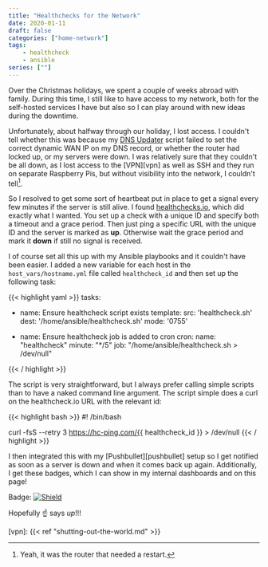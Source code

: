 ```yaml
---
title: "Healthchecks for the Network"
date: 2020-01-11
draft: false
categories: ["home-network"]
tags:
    - healthcheck
    - ansible
series: [""]
---
```


Over the Christmas holidays, we spent a couple of weeks abroad with family. During this time, I still like to have access to my network, both for the self-hosted services I have but also so I can play around with new ideas during the downtime.

Unfortunately, about halfway through our holiday, I lost access. I couldn't tell whether this was because my [DNS Updater][dns-update] script failed to set the correct dynamic WAN IP on my DNS record, or whether the router had locked up, or my servers were down. I was relatively sure that they couldn't be all down, as I lost access to the [VPN][vpn] as well as SSH and they run on separate Raspberry Pis, but without visibility into the network, I couldn't tell[^1].

So I resolved to get some sort of heartbeat put in place to get a signal every few minutes if the server is still alive. I found [healthchecks.io][healthchecks], which did exactly what I wanted. You set up a check with a unique ID and specify both a timeout and a grace period. Then just ping a specific URL with the unique ID and the server is marked as **up**. Otherwise wait the grace period and mark it **down** if still no signal is received.

I of course set all this up with my Ansible playbooks and it couldn't have been easier. I added a new variable for each host in the `host_vars/hostname.yml` file called `healthcheck_id` and then set up the following task:

<!-- markdownlint-disable -->
{{< highlight yaml >}}
tasks:
  - name: Ensure healthcheck script exists
    template:
      src: 'healthcheck.sh'
      dest: '/home/ansible/healthcheck.sh'
      mode: '0755'

  - name: Ensure healthcheck job is added to cron
    cron:
      name: "healthcheck"
      minute: "*/5"
      job: "/home/ansible/healthcheck.sh > /dev/null"

{{< / highlight >}}
<!-- markdownlint-restore-->

The script is very straightforward, but I always prefer calling simple scripts than to have a naked command line argument. The script simple does a curl on the healthcheck.io URL with the relevant id:

<!-- markdownlint-disable -->
{{< highlight bash >}}
#! /bin/bash

curl -fsS --retry 3 https://hc-ping.com/{{ healthcheck_id }} > /dev/null
{{< / highlight >}}
<!-- markdownlint-restore-->

I then integrated this with my [Pushbullet][pushbullet] setup so I get notified as soon as a server is down and when it comes back up again. Additionally, I get these badges, which I can show in my internal dashboards and on this page!

Badge: [![Shield](https://healthchecks.io/badge/f64aa0cc-cc31-4423-a248-ab9721/CK9m-Cbo/servers.svg)](https://healthchecks.io)

Hopefully :point_up: says *up*!!!

[dns-update]: https://hub.docker.com/repository/docker/pkuehne/route53-update
[healthchecks]: https://healthchecks.io/
[vpn]: {{< ref "shutting-out-the-world.md" >}}
[^1]: Yeah, it was the router that needed a restart.
